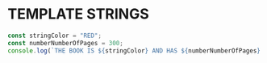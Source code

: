 # TEMPLATE STRINGS

```javascript
const stringColor = "RED";
const numberNumberOfPages = 300;
console.log(`THE BOOK IS ${stringColor} AND HAS ${numberNumberOfPages} PAGES.`);
```
